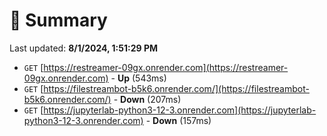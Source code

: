 # 📖 Summary
Last updated: **8/1/2024, 1:51:29 PM**

- `GET` [https://restreamer-09gx.onrender.com](https://restreamer-09gx.onrender.com) - **Up** (543ms)
- `GET` [https://filestreambot-b5k6.onrender.com/](https://filestreambot-b5k6.onrender.com/) - **Down** (207ms)
- `GET` [https://jupyterlab-python3-12-3.onrender.com](https://jupyterlab-python3-12-3.onrender.com) - **Down** (157ms)
